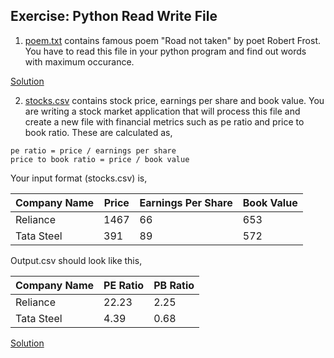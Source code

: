 ## Exercise: Python Read Write File
1. [poem.txt](https://github.com/codebasics/py/blob/master/Basics/Hindi/12_read_write_file/Exercise/poem.txt) contains famous poem "Road not taken" by poet Robert Frost. You have to read this file in your python program and find out words with maximum occurance.


[Solution](https://github.com/codebasics/py/blob/master/Basics/Hindi/12_read_write_file/Exercise/exercise_1_poem.py)

2. [stocks.csv](https://github.com/codebasics/py/blob/master/Basics/Hindi/12_read_write_file/Exercise/stocks.csv) contains stock price, earnings per share and book value. You are writing a stock market application that will process this file and create a new file
with financial metrics such as pe ratio and price to book ratio. These are calculated as,
```
pe ratio = price / earnings per share
price to book ratio = price / book value
```


Your input format (stocks.csv) is,

|Company Name|Price|Earnings Per Share|Book Value|
|-------|----------|-------|----------|
|Reliance|1467|66|653|
|Tata Steel|391|89|572|

Output.csv should look like this,

|Company Name|PE Ratio|PB Ratio|
|-------|----------|-------|
|Reliance|22.23|2.25|
|Tata Steel|4.39|0.68|

[Solution](https://github.com/codebasics/py/blob/master/Basics/Hindi/12_read_write_file/Exercise/exercise_2_stocks.py)
